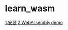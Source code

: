 # learn_wasm
[1.安装](./docs/installation.md ':include :type=code')
[2.WebAssembly demo](./wasm_demo/README.md ':include :type=code')
